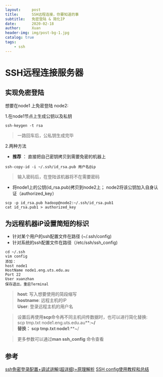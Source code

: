 ```yaml
---
layout:     post
title:      SSH远程连接，你要知道的事
subtitle:   免密登陆 & 简化IP
date:       2020-02-18
author:     Xuan
header-img: img/post-bg-1.jpg
catalog: true
tags:
    - ssh
---
```


# SSH远程连接服务器

## 实现免密登陆

想要在node1 上免密登陆 node2:

1.在node1节点上生成公钥以及私钥

```
ssh-keygen -t rsa
```

> 一路回车后，公私钥生成完毕

2.两种方法
- **推荐** ： 直接把自己密钥拷贝到需要免密的机器上

```
ssh-copy-id -i ~/.ssh/id_rsa.pub 用户名@ip
```

> 输入密码后，在登陆该机器将不在需要密码

- 将node1上的公钥(id_rsa.pub)拷贝到node2上； node2将该公钥加入自身认证（authorized_key）

```
scp -p id_rsa.pub hadoop@node2:~/.ssh/id_rsa.pub1
cat id_rsa.pub1 > authorized_key
```

## 为远程机器iP设置简短的标识

- 针对某个用户的ssh配置文件在路径 (~/.ssh/config)
- 针对系统的ssh配置文件在路径（/etc/ssh/ssh_config)

``` 
cd ~/.ssh
vim config
添加：
host node1
HostName node1.eng.uts.edu.au
Port 22
User xuanzhan
保存退出，重启Terminal
```
> **host**: 写入想要使用的简段缩写  
**hostname**: 远程主机的IP  
**User**: 登录远程主机的用户名

> 设置后再使用**scp**命令再不同主机间传数据时，也可以进行简化替换:  
scp tmp.txt node1.eng.uts.edu.au**:**~/    
替换： scp tmp.txt node1**:**~/  


> 更多参数可以通过**man ssh_config** 命令查看

## 参考
[ssh免密登录配置+调试讲解(超详细)+原理解析](https://blog.csdn.net/m0_37590135/article/details/74275859)
[SSH config使用教程和总结](http://vra.github.io/2017/07/09/ssh-config/)
